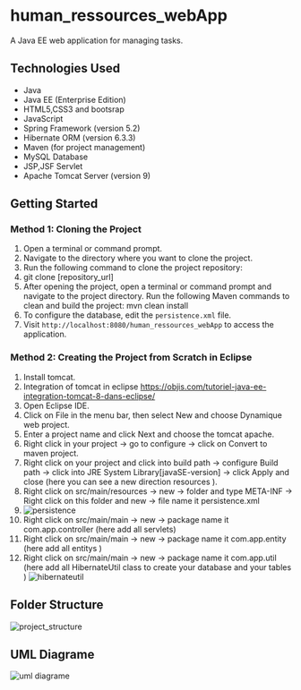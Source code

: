 # human_ressources_webApp

A Java EE web application for managing tasks.

## Technologies Used
- Java
- Java EE (Enterprise Edition)
- HTML5,CSS3 and bootsrap
- JavaScript
- Spring Framework (version 5.2)
- Hibernate ORM (version 6.3.3)
- Maven (for project management)
- MySQL Database
- JSP,JSF Servlet
- Apache Tomcat Server (version 9)

## Getting Started

### Method 1: Cloning the Project

1. Open a terminal or command prompt.
2. Navigate to the directory where you want to clone the project.
3. Run the following command to clone the project repository:
5. git clone [repository_url]
6. After opening the project, open a terminal or command prompt and navigate to the project directory.
Run the following Maven commands to clean and build the project: mvn clean install
7. To configure the database, edit the `persistence.xml` file.
8. Visit `http://localhost:8080/human_ressources_webApp` to access the application.

### Method 2: Creating the Project from Scratch in Eclipse
1. Install tomcat.
2. Integration of tomcat in eclipse https://objis.com/tutoriel-java-ee-integration-tomcat-8-dans-eclipse/
3. Open Eclipse IDE.
4. Click on File in the menu bar, then select New and choose Dynamique web project.
5. Enter a project name and click Next and choose the tomcat apache.
6. Right click in your project -> go to configure -> click on Convert to maven project.
7. Right click on your project and click into build path -> configure  Build path -> click into JRE System Library[javaSE-version] -> click Apply and close  (here you can see a new 
   direction resources ).
8.  Right click on src/main/resources -> new -> folder and type META-INF -> Right click on this folder and new -> file name it persistence.xml
9.  ![persistence](https://github.com/ahmedyassineelhamzaoui/human_ressources_webApp/assets/110307855/d0774b21-cbde-4b60-9c44-fada5b02454e)
10.  Right click on src/main/main -> new -> package name it com.app.controller (here  add all servlets)
11. Right click on src/main/main -> new -> package name it com.app.entity (here  add all entitys )
12. Right click on src/main/main -> new -> package name it com.app.util (here  add all HibernateUtil class to create your database and your tables )
![hibernateutil](https://github.com/ahmedyassineelhamzaoui/human_ressources_webApp/assets/110307855/5ab0eccd-11e4-43fe-a844-94d406d43b6a)

## Folder Structure
![project_structure](https://github.com/ahmedyassineelhamzaoui/human_ressources_webApp/assets/110307855/490f344b-d5c9-4d53-933c-6921dc3c1782)
## UML Diagrame
![uml diagrame](https://github.com/ahmedyassineelhamzaoui/human_ressources_webApp/assets/110307855/7d5a2ee5-ba76-4ab4-b8e0-6e21b8517d1f)
